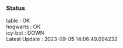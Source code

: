 ### Status


table : OK  
hogwarts : OK  
icy-bot : DOWN  
Latest Update : 2023-09-05 14:06:49.094232
